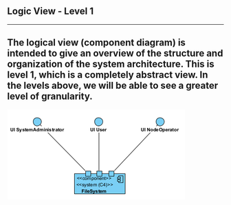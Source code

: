 ## Logic View - Level 1

------------------------------
The logical view (component diagram) is intended to give an overview of the structure and organization of the system architecture. This is level 1, which is a completely abstract view. In the levels above, we will be able to see a greater level of granularity.    
--------------------------------
![Logic View](LV_LVL1.png)